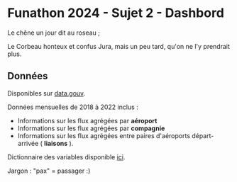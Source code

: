 # Funathon 2024 - Sujet 2 - Dashbord

Le chêne un jour dit au roseau ;

Le Corbeau honteux et confus
Jura, mais un peu tard, qu'on ne l'y prendrait plus.

## Données

Disponibles sur [data.gouv](https://www.data.gouv.fr/fr/datasets/trafic-aerien-commercial-mensuel-francais-par-paire-daeroports-par-sens-depuis-1990/).

Données mensuelles de 2018 à 2022 inclus : 

- Informations sur les flux agrégées par __aéroport__
- Informations sur les flux agrégées par __compagnie__
- Informations sur les flux agrégées entre paires d'aéroports départ-arrivée ( __liaisons__ ).

Dictionnaire des variables disponible [ici](https://www.data.gouv.fr/fr/datasets/r/6c38d3c3-0822-45eb-80fc-fac353a55d11).

Jargon : "pax" = passager :)
